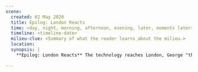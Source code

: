 ```yaml
---
scene:
  created: 02 May 2020
  title: Epilog: London Reacts
  time: <day, night, morning, afternoon, evening, later, moments later>
  timeline: <timeline-date>
  milieu-clue: <Summary of what the reader learns about the milieu.>
  location:
  synopsis: |
    **Epilog: London Reacts** The technology reaches London, George "this changes everything."

---
```


